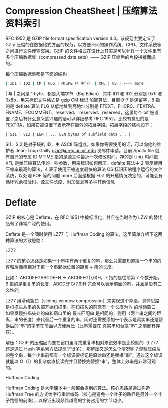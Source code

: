 # Compression CheatSheet | 压缩算法资料索引

RFC 1952 是 GZIP file format specification version 4.3。该规范主要定义了 GZip 压缩的在数据格式方面的规范，以方便不同的操作系统、CPU、文件系统等之间进行文件传输交换。GZIP 的文件格式在设计上其实是可以允许一个文件里有多个压缩数据集（compressed data sets）—— GZIP 压缩后的片段拼接而成的。

每个压缩数据集都是下面的结构：

```sh
| ID1 | ID2 | CM | FLG | MTIME（4 字节） | XFL | OS | ---> more
```

| 与 | 之间是 1 byte，都是大端字节（Big Edian）
其中 ID1 和 ID2 分别是 0x1f 和 0x8b，用来标识文件格式是 gzip
CM 标识 加密算法，目前 0-7 是保留字，8 指的是 deflate 算法
FLG 从低地址到高地址分别是 FTEXT、FHCRC、FEXTRA、FNAME、FCOMMENT、reserved、 reserved、reserved，这里每个 bit 被设置了之后有什么意义感兴趣的话可以详细参考 RFC 1952。比较有意思的是 FEXTRA，如果它被设置了表示存在额外的拓展字段。拓展字段的结构如下：

```
| SI1 | SI2 | LEN | ... LEN bytes of subfield data ... |
```

SI1、SI2 是对子域的 ID，由 ASCII 码组成。如果你需要使用的话，可以向他的维护者 Jean-Loup Gailly <gzip@prep.ai.mit.edu> 发邮件申请。目前 Apollo file 就有自己的专属 ID
MTIME 指的是源文件最近一次修改时间，存的是 Unix 时间戳
XFL 是给压缩算法传的一些参数，用来标识如何解压。defalte 算法中 2 表示使用压缩率最高的算法，4 表示使用压缩速度最快的算法
OS 标识压缩程序运行的文件系统，以处理 EOF 等的问题
more 后面是根据 FLG 的开启情况决定的，可能会有 循环冗余校验码、源文件长度、附加信息等多种其他信息

# Deflate

GZIP 的核心是 Deflate，在 RFC 1951 中被标准化，并且在当时作为 LZW 的替代品有了非常广泛的使用。

Deflate 是一个同时使用 LZ77 与 Huffman Coding 的算法，这里简单介绍下这两种算法的大致思路：

LZ77

LZ77 的核心思路是如果一个串中有两个重复的串，那么只需要知道第一个串的内容和后面串相对于第一个串起始位置的距离 + 串的长度。

比如： ABCDEFGABCDEFH → ABCDEFG(7,6)H。7 指的是往前第 7 个数开始，6 指的是重复串的长度，ABCDEFG(7,6)H 完全可以表示前面的串，并且是没有二义性的。

LZ77 用滑动窗口（sliding-window compression）来实现这个算法。具体思路是扫描头从串的头部开始扫描串，在扫描头的前面有一个长度为 N 的滑动窗口。如果发现扫描头处的串和窗口里的 最长匹配串 是相同的，则用（两个串之间的距离，串的长度）来代替后一个重复的串，同时还需要添加一个表示是真实串还是替换后的“串”的字节在前面以方便解压（此串需要在 真实串和替换“串” 之前都有存在）。

解压：GZIP 的压缩因为要在窗口里寻找重复串相对来说效率是比较低的（LZ77 还是通过 Hash 等系列方法提高了很多），那解压又是怎么个情况呢？观察压缩后的整个串，每个小串前都有一个标识要标记是原始串还是替换“串”，通过这个标识就能以 O（1）的复杂度直接读完并且替换完替换“串”，整体上效率是非常可观的。

Huffman Coding

Huffman Coding 是大学课本中一般都会提到的算法。核心思路是通过构造 Huffman Tree 的方式给字符重新编码（核心是避免一个叶子的路径是另外一个叶子路径的前缀），以保证出现频路越高的字符占用的字节越少。
